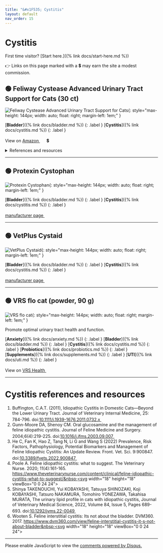 ```yaml
---
title: "&#x1F535; Cystitis"
layout: default
nav_order: 15
---
```


# Cystitis

First time visitor? [Start here.]({% link docs/start-here.md %})

&#x1F449; Links on this page marked with a &#x1f4b2; may earn the site a modest commission.



## &#x1F7E2; Feliway Cystease Advanced Urinary Tract Support for Cats (30 ct)

![Feliway Cystease Advanced Urinary Tract Support for Cats](https://www.feliway.co.uk/cdn/shop/files/KWP0136_967x.png){: style="max-height: 144px; width: auto; float: right; margin-left: 1em;" }

[**Bladder**]({% link docs/bladder.md %})
{: .label }
[**Cystitis**]({% link docs/cystitis.md %})
{: .label }

View on <a href="https://www.amazon.com/dp/B00BWTP7QA/ref=nosim?tag=ckdcatsupplies-20" class="external" target="_blank">Amazon&nbsp;<svg width="18" height="18" viewBox="0 0 24 24"><use xlink:href="#svg-external-link"></use></svg></a> &#x1f4b2;

<details markdown="block">
<summary>References and resources</summary>

1.  Gunn-Moore DA, Cameron ME. A pilot study using synthetic feline facial pheromone for the management of feline idiopathic cystitis. Journal of Feline Medicine and Surgery. 2004;6(3):133-138. doi:<a href="https://doi.org/10.1016/j.jfms.2004.01.006" class="external" target="_blank">10.1016/j.jfms.2004.01.006&nbsp;<svg width="18" height="18" viewBox="0 0 24 24"><use xlink:href="#svg-external-link"></use></svg></a>

</details>

* * *



## &#x1F7E2; Protexin Cystophan

![Protexin Cystophan](https://www.protexinvet.com/images/products/standard/6236.jpg){: style="max-height: 144px; width: auto; float: right; margin-left: 1em;" }

[**Bladder**]({% link docs/bladder.md %})
{: .label }
[**Cystitis**]({% link docs/cystitis.md %})
{: .label }

 <a href="https://www.protexinvet.com/cystophan/p6236" class="external" target="_blank">manufacturer page&nbsp;<svg width="18" height="18" viewBox="0 0 24 24"><use xlink:href="#svg-external-link"></use></svg></a>

* * *



## &#x1F7E2; VetPlus Cystaid

![VetPlus Cystaid](https://www.vetplus.co.uk/wp-content/uploads/2021/04/Cystaid.png){: style="max-height: 144px; width: auto; float: right; margin-left: 1em;" }

[**Bladder**]({% link docs/bladder.md %})
{: .label }
[**Cystitis**]({% link docs/cystitis.md %})
{: .label }

 <a href="https://www.vetplus.co.uk/products/cystaid/" class="external" target="_blank">manufacturer page&nbsp;<svg width="18" height="18" viewBox="0 0 24 24"><use xlink:href="#svg-external-link"></use></svg></a>

* * *



## &#x1F7E2; VRS flo cat (powder, 90 g)

![VRS flo cat](https://vrshealth.com/wp-content/uploads/sites/8/2024/02/flo-Cat-Page-Images_2_Main-Product.png){: style="max-height: 144px; width: auto; float: right; margin-left: 1em;" }

Promote optimal urinary tract health and function.

[**Anxiety**]({% link docs/anxiety.md %})
{: .label }
[**Bladder**]({% link docs/bladder.md %})
{: .label }
[**Cystitis**]({% link docs/cystitis.md %})
{: .label }
[**Probiotics**]({% link docs/probiotics.md %})
{: .label }
[**Supplements**]({% link docs/supplements.md %})
{: .label }
[**UTI**]({% link docs/uti.md %})
{: .label }

View on <a href="https://vrshealth.com/product/flocat/" class="external" target="_blank">VRS Health&nbsp;<svg width="18" height="18" viewBox="0 0 24 24"><use xlink:href="#svg-external-link"></use></svg></a>

* * *


# Cystitis references and resources

1.  Buffington, C.A.T. (2011), Idiopathic Cystitis in Domestic Cats—Beyond the Lower Urinary Tract. Journal of Veterinary Internal Medicine, 25: 784-796. doi:<a href="https://doi.org/10.1111/j.1939-1676.2011.0732.x" class="external" target="_blank">10.1111/j.1939-1676.2011.0732.x&nbsp;<svg width="18" height="18" viewBox="0 0 24 24"><use xlink:href="#svg-external-link"></use></svg></a>
1.  Gunn-Moore DA, Shenoy CM. Oral glucosamine and the management of feline idiopathic cystitis. Journal of Feline Medicine and Surgery. 2004;6(4):219-225. doi:<a href="https://doi.org/10.1016/j.jfms.2003.09.007" class="external" target="_blank">10.1016/j.jfms.2003.09.007&nbsp;<svg width="18" height="18" viewBox="0 0 24 24"><use xlink:href="#svg-external-link"></use></svg></a>
1.  He C, Fan K, Hao Z, Tang N, Li G and Wang S (2022) Prevalence, Risk Factors, Pathophysiology, Potential Biomarkers and Management of Feline Idiopathic Cystitis: An Update Review. Front. Vet. Sci. 9:900847. doi:<a href="https://doi.org/10.3389/fvets.2022.900847" class="external" target="_blank">10.3389/fvets.2022.900847&nbsp;<svg width="18" height="18" viewBox="0 0 24 24"><use xlink:href="#svg-external-link"></use></svg></a>
1.  Poole A. Feline idiopathic cystitis: what to suggest. The Veterinary Nurse. 2020; 11(4):161-165. <a href="https://www.theveterinarynurse.com/content/clinical/feline-idiopathic-cystitis-what-to-suggest/" class="external" target="_blank">https://www.theveterinarynurse.com/content/clinical/feline-idiopathic-cystitis-what-to-suggest/&nbsp;<svg width="18" height="18" viewBox="0 0 24 24"><use xlink:href="#svg-external-link"></use></svg></a>
1.  Shinya TAKENOUCHI, Yui KOBAYASHI, Tatsuya SHINOZAKI, Koji KOBAYASHI, Tatsuro NAKAMURA, Tomohiro YONEZAWA, Takahisa MURATA, The urinary lipid profile in cats with idiopathic cystitis, Journal of Veterinary Medical Science, 2022, Volume 84, Issue 5, Pages 689-693. doi:<a href="https://doi.org/10.1292/jvms.22-0049" class="external" target="_blank">10.1292/jvms.22-0049&nbsp;<svg width="18" height="18" viewBox="0 0 24 24"><use xlink:href="#svg-external-link"></use></svg></a>
1.  Wooten S. Feline interstitial cystitis: Its not about the bladder. DVM360. 2017. <a href="https://www.dvm360.com/view/feline-interstitial-cystitis-it-s-not-about-bladder" class="external" target="_blank">https://www.dvm360.com/view/feline-interstitial-cystitis-it-s-not-about-bladder&nbsp;<svg width="18" height="18" viewBox="0 0 24 24"><use xlink:href="#svg-external-link"></use></svg></a>

* * *

<div id="disqus_thread"></div>
<script>
    var disqus_config = function () {
      this.page.url = '{{ page.url | absolute_url }}';
      this.page.identifier = '{{ page.url | absolute_url }}';
    };
    (function() {
    var d = document, s = d.createElement('script');
    s.src = 'https://ckdcatsupplies.disqus.com/embed.js';
    s.setAttribute('data-timestamp', +new Date());
    (d.head || d.body).appendChild(s);
    })();
</script>
<noscript>Please enable JavaScript to view the <a href="https://disqus.com/?ref_noscript">comments powered by Disqus.</a></noscript>

<!-- Updated 2024-12-16 23:45:56.637036Z -->
